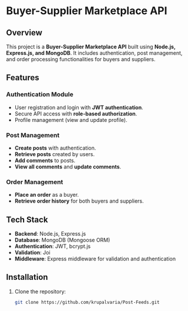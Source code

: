 # Buyer-Supplier Marketplace API  

## Overview  
This project is a **Buyer-Supplier Marketplace API** built using **Node.js, Express.js, and MongoDB**. It includes authentication, post management, and order processing functionalities for buyers and suppliers.  

## Features  

### **Authentication Module**  
- User registration and login with **JWT authentication**.  
- Secure API access with **role-based authorization**.  
- Profile management (view and update profile).  

### **Post Management**  
- **Create posts** with authentication.  
- **Retrieve posts** created by users.  
- **Add comments** to posts.  
- **View all comments** and **update comments**.  

### **Order Management**  
- **Place an order** as a buyer.  
- **Retrieve order history** for both buyers and suppliers.  

## Tech Stack  
- **Backend**: Node.js, Express.js  
- **Database**: MongoDB (Mongoose ORM)  
- **Authentication**: JWT, bcrypt.js  
- **Validation**: Joi  
- **Middleware**: Express middleware for validation and authentication  

## Installation  

1. Clone the repository:  
   ```bash
   git clone https://github.com/krupalvaria/Post-Feeds.git
